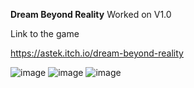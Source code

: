 **Dream Beyond Reality**
Worked on V1.0

Link to the game

https://astek.itch.io/dream-beyond-reality

![image](https://user-images.githubusercontent.com/78803599/208047856-f5415865-2213-4c7e-96a9-0b71029b21f8.png)
![image](https://user-images.githubusercontent.com/78803599/208047884-4847f2ca-528e-4160-976b-b9fbf3f4e493.png)
![image](https://user-images.githubusercontent.com/78803599/208047947-03bfda41-2280-4dfc-ae00-9e0b8fc653d7.png)
